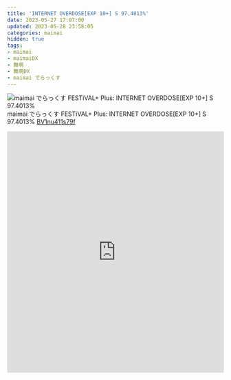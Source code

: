 ```yaml
---
title: 'INTERNET OVERDOSE[EXP 10+] S 97.4013%'
date: 2023-05-27 17:07:00
updated: 2023-05-28 23:58:05
categories: maimai
hidden: true
tags:
- maimai
- maimaiDX
- 舞萌
- 舞萌DX
- maimai でらっくす
---
```

![maimai でらっくす FESTiVAL+ Plus: INTERNET OVERDOSE[EXP 10+] S 97.4013%](https://cos.mbrjun.cn/IMGS/2023/05/29/703bc40a-3c58-47bc-a86b-6c20312fe1c9.webp)  
maimai でらっくす FESTiVAL+ Plus: INTERNET OVERDOSE[EXP 10+] S 97.4013% [BV1nu411s79f](https://b23.tv/BV1nu411s79f)  
<!-- more -->

<iframe id=sbrxp src="https://player.bilibili.com/player.html?aid=529136122&cid=1144185376&page=1" scrolling="no" border="0" frameborder="no" framespacing="0" allowfullscreen="true" style="width: 960px; height: 560px; max-width: 100%"> </iframe>
